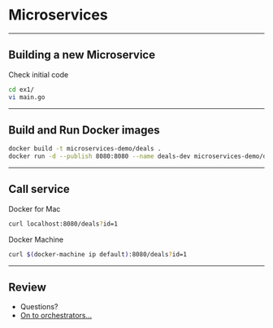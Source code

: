 # Microservices

---

## Building a new Microservice

Check initial code

```bash
cd ex1/
vi main.go
```

---

## Build and Run Docker images

```bash
docker build -t microservices-demo/deals .
docker run -d --publish 8080:8080 --name deals-dev microservices-demo/deals
```

---

## Call service

Docker for Mac

```bash
curl localhost:8080/deals?id=1
```

Docker Machine
```bash
curl $(docker-machine ip default):8080/deals?id=1
```

---

## Review

* Questions?
* [On to orchestrators...](../schedulers/runsheet.md)